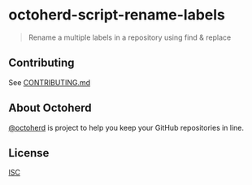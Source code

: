 # octoherd-script-rename-labels

> Rename a multiple labels in a repository using find & replace

## Contributing

See [CONTRIBUTING.md](CONTRIBUTING.md)

## About Octoherd

[@octoherd](https://github.com/octoherd/) is project to help you keep your GitHub repositories in line.

## License

[ISC](LICENSE.md)
